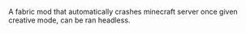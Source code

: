 A fabric mod that automatically crashes minecraft server once given creative mode, can be ran headless.
